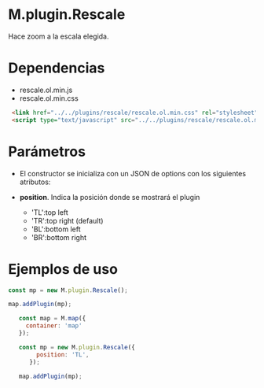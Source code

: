 # M.plugin.Rescale


Hace zoom a la escala elegida.


# Dependencias

- rescale.ol.min.js
- rescale.ol.min.css


```html
 <link href="../../plugins/rescale/rescale.ol.min.css" rel="stylesheet" />
 <script type="text/javascript" src="../../plugins/rescale/rescale.ol.min.js"></script>
```

# Parámetros

- El constructor se inicializa con un JSON de options con los siguientes atributos:

- **position**. Indica la posición donde se mostrará el plugin
  - 'TL':top left
  - 'TR':top right (default)
  - 'BL':bottom left
  - 'BR':bottom right

  
# Ejemplos de uso

```javascript
const mp = new M.plugin.Rescale();

map.addPlugin(mp);
```

```javascript
   const map = M.map({
     container: 'map'
   });

   const mp = new M.plugin.Rescale({
        position: 'TL',
      });

   map.addPlugin(mp);
```